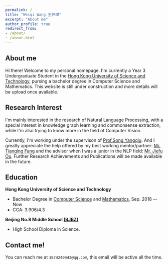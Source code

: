 ```yaml
---
permalink: / 
title: "Weiqi Wang 王伟琪"
excerpt: "About me"
author_profile: true 
redirect_from:
- /about/
- /about.html
---
```


## About me

Hi there! Welcome to my personal homepage. I'm currently a Year 3 Undergraduate Student in
the [Hong Kong University of Science and Technology](https://hkust.edu.hk/), pursing a bachelor degree in Computer
Science and Mathematics. This website is still under construction and more details will be upload once available.

## Research Interest

I'm mainly interested in the research of Natural Language Processing, with a special interest in knowledge graph learning and commonsense extraction, while I'm also trying to know more in the field of Computer Vision. 

Currently, I'm working under the supervison of [Prof.Song Yangqiu](https://www.cse.ust.hk/~yqsong/). And I greatly appreciate the help offered by my best working mentor/partner: 
[Mr. Tianqing Fang](https://github.com/tqfang) and the advisor when I was a junior in the NLP field: [Mr. Jiefu Ou](https://github.com/JefferyO). Further Research Achievements and Publications will be made available in the future.

## Education

**Hong Kong University of Science and Technology**

- Bachelor Degree in [Computer Science](https://cse.ust.hk/) and [Mathematics](http://www.math.ust.hk/), Sep. 2018 --
  Now
- CGA: 3.906/4.3

**Beijing No.8 Middle School [(BJBZ)](http://www.no8ms.bj.cn/)**

- High School Diploma in Science.

## Contact me!

You can reach me at `1874240442@qq.com`, this email will be active all the time.